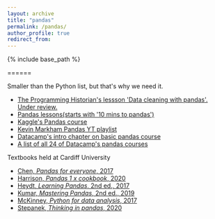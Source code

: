 ```yaml
---
layout: archive
title: "pandas"
permalink: /pandas/
author_profile: true
redirect_from:
---
```


{% include base_path %}

======

Smaller than the Python list, but that's why we need it.

- [The Programming Historian's lessson 'Data cleaning with pandas'. Under review.](http://programminghistorian.github.io/ph-submissions/lessons/crowdsourced-data-cleaning-with-pandas)
- [Pandas lessons(starts with '10 mins to pandas')](https://pandas.pydata.org/pandas-docs/stable/user_guide/)
- [Kaggle's Pandas course](https://www.kaggle.com/learn/pandas)
- [Kevin Markham Pandas YT playlist](https://www.youtube.com/playlist?list=PL5-da3qGB5IBITZj_dYSFqnd_15JgqwA6)
- [Datacamp's intro chapter on basic pandas course](https://campus.datacamp.com/courses/pandas-foundations)
- [A list of all 24 of Datacamp's pandas courses](https://learn.datacamp.com/search?q=pandas)


Textbooks held at Cardiff University

- [Chen, *Pandas for everyone*, 2017](https://librarysearch.cardiff.ac.uk/permalink/f/1tfrs8a/44CAR_ALMA51125210150002420)
- [Harrison, *Pandas 1 x cookbook*, 2020](https://librarysearch.cardiff.ac.uk/permalink/f/1tfrs8a/44CAR_ALMA51156095570002420)
- [Heydt, *Learning Pandas*, 2nd ed., 2017](https://librarysearch.cardiff.ac.uk/permalink/f/djvk49/TN_cdi_igpublishing_primary_PACKT0000405)
- [Kumar, *Mastering Pandas*, 2nd ed., 2019](https://librarysearch.cardiff.ac.uk/permalink/f/djvk49/TN_cdi_safari_books_9781789343236)
- [McKinney, *Python for data analysis*, 2017](https://librarysearch.cardiff.ac.uk/permalink/f/1tfrs8a/44CAR_ALMA51125415750002420)
- [Stepanek, *Thinking in pandas*, 2020](https://librarysearch.cardiff.ac.uk/permalink/f/djvk49/TN_cdi_askewsholts_vlebooks_9781484258392)
